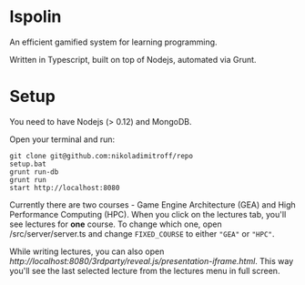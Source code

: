 # Ispolin

An efficient gamified system for learning programming.

Written in Typescript, built on top of Nodejs, automated via Grunt.

# Setup

You need to have Nodejs (> 0.12) and MongoDB.

Open your terminal and run:

```
git clone git@github.com:nikoladimitroff/repo
setup.bat
grunt run-db
grunt run
start http://localhost:8080
```

Currently there are two courses - Game Engine Architecture (GEA) and
High Performance Computing (HPC). When you click on the lectures tab,
you'll see lectures for **one** course. To change which one, open
/src/server/server.ts and change `FIXED_COURSE` to either `"GEA"` or `"HPC"`.

While writing lectures, you can also open
*http://localhost:8080/3rdparty/reveal.js/presentation-iframe.html*. This way
you'll see the last selected lecture from the lectures menu in full screen.

